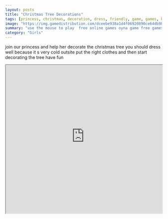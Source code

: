 ```yaml
---
layout: posts
title: "Christmas Tree Decorations"
tags: [princess, christmas, decoration, dress, friendly, game, games, html5, mobile, princess, tree, free, online, games, oyna, game, free, games, play, play, games]
image: "https://img.gamedistribution.com/dceebe938a1d4f06920890ce64db9bde.jpg"
summary: "use the mouse to play  free online games oyna game free games play play games"
category: "Girls"
---
```


join our princess and help her decorate the christmas tree you should dress well because it s very cold outsite put the right clothes and then start decorating the tree have fun

<iframe width="100%" height="480px;" src="https://html5.gamedistribution.com/dceebe938a1d4f06920890ce64db9bde/"></iframe>